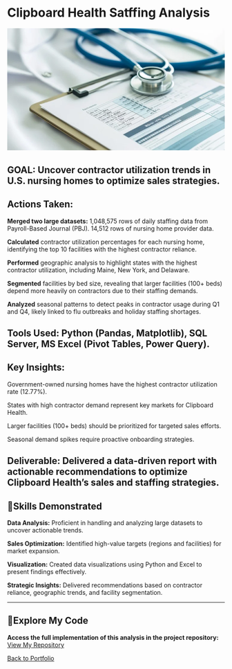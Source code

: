# Clipboard Health Satffing Analysis
![nursing-home](pic03.jpg)

## GOAL: Uncover contractor utilization trends in U.S. nursing homes to optimize sales strategies.

## Actions Taken:

**Merged two large datasets:**
1,048,575 rows of daily staffing data from Payroll-Based Journal (PBJ).
14,512 rows of nursing home provider data.

**Calculated** contractor utilization percentages for each nursing home, identifying the top 10 facilities with the highest contractor reliance.

**Performed** geographic analysis to highlight states with the highest contractor utilization, including Maine, New York, and Delaware.

**Segmented** facilities by bed size, revealing that larger facilities (100+ beds) depend more heavily on contractors due to their staffing demands.

**Analyzed** seasonal patterns to detect peaks in contractor usage during Q1 and Q4, likely linked to flu outbreaks and holiday staffing shortages.

## Tools Used: Python (Pandas, Matplotlib), SQL Server, MS Excel (Pivot Tables, Power Query).

## Key Insights:
Government-owned nursing homes have the highest contractor utilization rate (12.77%).

States with high contractor demand represent key markets for Clipboard Health.

Larger facilities (100+ beds) should be prioritized for targeted sales efforts.

Seasonal demand spikes require proactive onboarding strategies.

**Deliverable:** Delivered a data-driven report with actionable recommendations to optimize Clipboard Health’s sales and staffing strategies.
---
## 🎯Skills Demonstrated

**Data Analysis:** Proficient in handling and analyzing large datasets to uncover actionable trends.

**Sales Optimization:** Identified high-value targets (regions and facilities) for market expansion.

**Visualization:** Created data visualizations using Python and Excel to present findings effectively.

**Strategic Insights:** Delivered recommendations based on contractor reliance, geographic trends, and facility segmentation.

----
## 🔗Explore My Code

**Access the full implementation of this analysis in the project repository:** 
[View My Repository](clipboard_health)

[Back to Portfolio](README.md)
